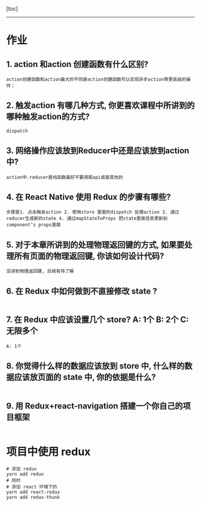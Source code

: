 [toc]

---

# 作业

## 1. action 和action 创建函数有什么区别?

```
action创建函数和action最大的不同是action创建函数可以实现异步action等更高级的操作；
```

## 2. 触发action 有哪几种方式, 你更喜欢课程中所讲到的哪种触发action的方式?

```
dispatch
```

## 3. 网络操作应该放到Reducer中还是应该放到action 中?

```
action中.reducer是纯函数最好不要调取api或是其他的
```

## 4. 在 React Native 使用 Redux 的步骤有哪些?

```
步骤是1. 点击触发action 2. 使用store 里面的dispatch 处理action 3. 通过reducer生成新的state 4. 通过mapStateToProps 把state里面信息更新到component’s props里面
```

## 5. 对于本章所讲到的处理物理返回键的方式, 如果要处理所有页面的物理返回键, 你该如何设计代码?

```
没讲到物理返回键, 后续有待了解
```

## 6. 在 Redux 中如何做到不直接修改 state ?

```

```

## 7. 在 Redux 中应该设置几个 store? A: 1个   B: 2个   C: 无限多个

```
A: 1个
```

## 8. 你觉得什么样的数据应该放到 store 中, 什么样的数据应该放页面的 state 中, 你的依据是什么?

```

```

## 9. 用 Redux+react-navigation 搭建一个你自己的项目框架

```

```



# 项目中使用 redux
```
# 添加 redux
yarn add redux
# 同时
# 添加 react 环境下的
yarn add react-redux
yarn add redux-thunk
```